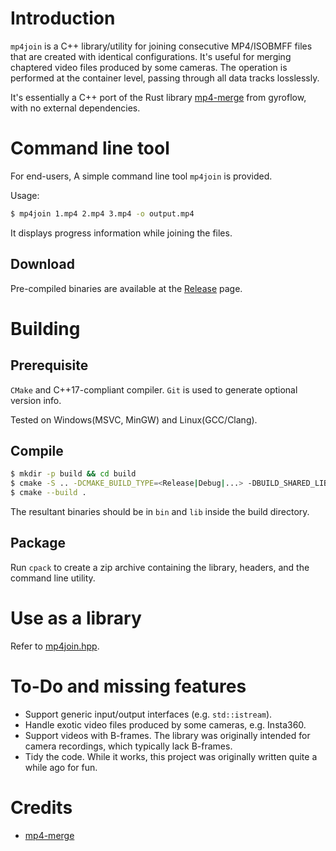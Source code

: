 # Introduction
`mp4join` is a C++ library/utility for joining consecutive MP4/ISOBMFF files that are created with identical configurations. It's useful for merging chaptered video files produced by some cameras.
The operation is performed at the container level, passing through all data tracks losslessly.

It's essentially a C++ port of the Rust library [mp4-merge](https://github.com/gyroflow/mp4-merge) from gyroflow, with no external dependencies.

# Command line tool
For end-users, A simple command line tool `mp4join` is provided.

Usage:
```sh
$ mp4join 1.mp4 2.mp4 3.mp4 -o output.mp4
```
It displays progress information while joining the files.
## Download
Pre-compiled binaries are available at the [Release](https://github.com/kya8/mp4join/releases/latest) page.


# Building

## Prerequisite
`CMake` and C++17-compliant compiler. `Git` is used to generate optional version info.

Tested on Windows(MSVC, MinGW) and Linux(GCC/Clang).

## Compile
```sh
$ mkdir -p build && cd build
$ cmake -S .. -DCMAKE_BUILD_TYPE=<Release|Debug|...> -DBUILD_SHARED_LIBS=<OFF|ON>
$ cmake --build .
```
The resultant binaries should be in `bin` and `lib` inside the build directory.

## Package
Run `cpack` to create a zip archive containing the library, headers, and the command line utility.

# Use as a library
Refer to [mp4join.hpp](lib/mp4join/mp4join.hpp).

# To-Do and missing features
* Support generic input/output interfaces (e.g. `std::istream`).
* Handle exotic video files produced by some cameras, e.g. Insta360.
* Support videos with B-frames. The library was originally intended for camera recordings, which typically lack B-frames.
* Tidy the code. While it works, this project was originally written quite a while ago for fun.

# Credits
* [mp4-merge](https://github.com/gyroflow/mp4-merge)
